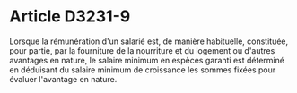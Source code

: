 # Article D3231-9

  
Lorsque la rémunération d'un salarié est, de manière habituelle, constituée, pour partie, par la fourniture de la nourriture et du logement ou d'autres avantages en nature, le salaire minimum en espèces garanti est déterminé en déduisant du salaire minimum de croissance les sommes fixées pour évaluer l'avantage en nature.